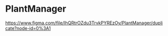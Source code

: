 # PlantManager
https://www.figma.com/file/IhQRtrOZdu3TrvkPYREzOy/PlantManager/duplicate?node-id=0%3A1